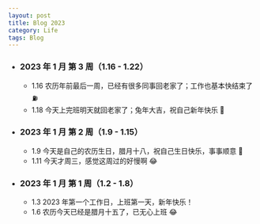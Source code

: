 ```yaml
---
layout: post
title: Blog 2023
category: Life
tags: Blog
---
```



- ### 2023 年 1 月 第 3 周（1.16 - 1.22）
     - 1.16 农历年前最后一周，已经有很多同事回老家了；工作也基本快结束了 ⛽️
     - 1.18 今天上完班明天就回老家了；兔年大吉，祝自己新年快乐 🐰

- ### 2023 年 1 月 第 2 周（1.9 - 1.15）
     - 1.9 今天是自己的农历生日，腊月十八，祝自己生日快乐，事事顺意 🎂
     - 1.11 今天才周三，感觉这周过的好慢啊 😂

- ### 2023 年 1 月 第 1 周（1.2 - 1.8）
     - 1.3 2023 年第一个工作日，上班第一天，新年快乐！
     - 1.6 农历今天已经是腊月十五了，已无心上班 😂